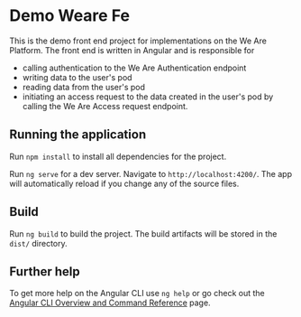 # Demo Weare Fe

This is the demo front end project for implementations on the We Are Platform. The front end is written in Angular and is responsible for

- calling authentication to the We Are Authentication endpoint
- writing data to the user's pod
- reading data from the user's pod
- initiating an access request to the data created in the user's pod by calling the We Are Access request endpoint.

## Running the application

Run `npm install` to install all dependencies for the project.

Run `ng serve` for a dev server. Navigate to `http://localhost:4200/`. The app will automatically reload if you change any of the source files.

## Build

Run `ng build` to build the project. The build artifacts will be stored in the `dist/` directory.


## Further help

To get more help on the Angular CLI use `ng help` or go check out the [Angular CLI Overview and Command Reference](https://angular.io/cli) page.
